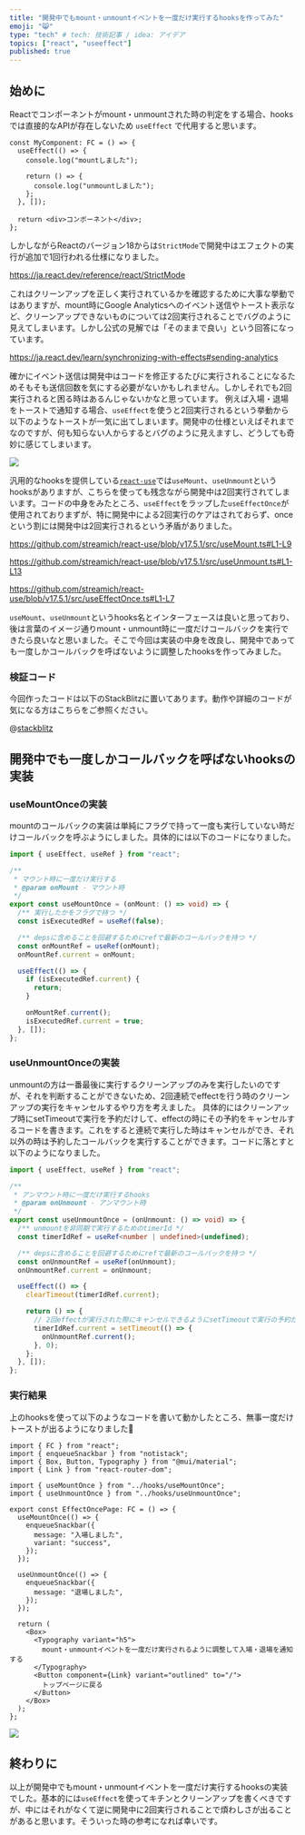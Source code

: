 ```yaml
---
title: "開発中でもmount・unmountイベントを一度だけ実行するhooksを作ってみた"
emoji: "😸"
type: "tech" # tech: 技術記事 / idea: アイデア
topics: ["react", "useeffect"]
published: true
---
```


## 始めに

Reactでコンポーネントがmount・unmountされた時の判定をする場合、hooksでは直接的なAPIが存在しないため `useEffect` で代用すると思います。

```tsx
const MyComponent: FC = () => {
  useEffect(() => {
    console.log("mountしました");

    return () => {
      console.log("unmountしました");
    };
  }, []);

  return <div>コンポーネント</div>;
};
```

しかしながらReactのバージョン18からは`StrictMode`で開発中はエフェクトの実行が追加で1回行われる仕様になりました。

https://ja.react.dev/reference/react/StrictMode

これはクリーンアップを正しく実行されているかを確認するために大事な挙動ではありますが、mount時にGoogle Analyticsへのイベント送信やトースト表示など、クリーンアップできないものについては2回実行されることでバグのように見えてしまいます。しかし公式の見解では「そのままで良い」という回答になっています。

https://ja.react.dev/learn/synchronizing-with-effects#sending-analytics

確かにイベント送信は開発中はコードを修正するたびに実行されることになるためそもそも送信回数を気にする必要がないかもしれません。しかしそれでも2回実行されると困る時はあるんじゃないかなと思っています。
例えば入場・退場をトーストで通知する場合、`useEffect`を使うと2回実行されるという挙動から以下のようなトーストが一気に出てしまいます。開発中の仕様といえばそれまでなのですが、何も知らない人からするとバグのように見えますし、どうしても奇妙に感じてしまいます。

![](/images/use-effect-once/toast-with-use-effect.gif)

汎用的なhooksを提供している[`react-use`](https://github.com/streamich/react-use/)では`useMount`、`useUnmount`というhooksがありますが、こちらを使っても残念ながら開発中は2回実行されてしまいます。コードの中身をみたところ、`useEffect`をラップした`useEffectOnce`が使用されておりまずが、特に開発中による2回実行のケアはされておらず、onceという割には開発中は2回実行されるという矛盾がありました。

https://github.com/streamich/react-use/blob/v17.5.1/src/useMount.ts#L1-L9

https://github.com/streamich/react-use/blob/v17.5.1/src/useUnmount.ts#L1-L13

https://github.com/streamich/react-use/blob/v17.5.1/src/useEffectOnce.ts#L1-L7

`useMount`、`useUnmount`というhooks名とインターフェースは良いと思っており、後は言葉のイメージ通りmount・unmount時に一度だけコールバックを実行できたら良いなと思いました。そこで今回は実装の中身を改良し、開発中であっても一度しかコールバックを呼ばないように調整したhooksを作ってみました。

### 検証コード

今回作ったコードは以下のStackBlitzに置いてあります。動作や詳細のコードが気になる方はこちらをご参照ください。

@[stackblitz](https://stackblitz.com/edit/vitejs-vite-qxnxd9?embed=1&file=src%2Fpages%2FEffectOncePage.tsx&view=preview)

## 開発中でも一度しかコールバックを呼ばないhooksの実装

### useMountOnceの実装

mountのコールバックの実装は単純にフラグで持って一度も実行していない時だけコールバックを呼ぶようにしました。具体的には以下のコードになりました。

```ts
import { useEffect, useRef } from "react";

/**
 * マウント時に一度だけ実行する
 * @param onMount - マウント時
 */
export const useMountOnce = (onMount: () => void) => {
  /** 実行したかをフラグで持つ */
  const isExecutedRef = useRef(false);

  /** depsに含めることを回避するためにrefで最新のコールバックを持つ */
  const onMountRef = useRef(onMount);
  onMountRef.current = onMount;

  useEffect(() => {
    if (isExecutedRef.current) {
      return;
    }

    onMountRef.current();
    isExecutedRef.current = true;
  }, []);
};
```

### useUnmountOnceの実装

unmountの方は一番最後に実行するクリーンアップのみを実行したいのですが、それを判断することができないため、2回連続でeffectを行う時のクリーンアップの実行をキャンセルするやり方を考えました。
具体的にはクリーンアップ時にsetTimeoutで実行を予約だけして、effectの時にその予約をキャンセルするコードを書きます。これをすると連続で実行した時はキャンセルができ、それ以外の時は予約したコールバックを実行することができます。コードに落とすと以下のようになりました。

```ts
import { useEffect, useRef } from "react";

/**
 * アンマウント時に一度だけ実行するhooks
 * @param onUnmount - アンマウント時
 */
export const useUnmountOnce = (onUnmount: () => void) => {
  /** unmountを非同期で実行するためのtimerId */
  const timerIdRef = useRef<number | undefined>(undefined);

  /** depsに含めることを回避するためにrefで最新のコールバックを持つ */
  const onUnmountRef = useRef(onUnmount);
  onUnmountRef.current = onUnmount;

  useEffect(() => {
    clearTimeout(timerIdRef.current);

    return () => {
      // 2回effectが実行された際にキャンセルできるようにsetTimeoutで実行の予約だけする
      timerIdRef.current = setTimeout(() => {
        onUnmountRef.current();
      }, 0);
    };
  }, []);
};
```

### 実行結果

上のhooksを使って以下のようなコードを書いて動かしたところ、無事一度だけトーストが出るようになりました🎉

```tsx
import { FC } from "react";
import { enqueueSnackbar } from "notistack";
import { Box, Button, Typography } from "@mui/material";
import { Link } from "react-router-dom";

import { useMountOnce } from "../hooks/useMountOnce";
import { useUnmountOnce } from "../hooks/useUnmountOnce";

export const EffectOncePage: FC = () => {
  useMountOnce(() => {
    enqueueSnackbar({
      message: "入場しました",
      variant: "success",
    });
  });

  useUnmountOnce(() => {
    enqueueSnackbar({
      message: "退場しました",
    });
  });

  return (
    <Box>
      <Typography variant="h5">
        mount・unmountイベントを一度だけ実行されるように調整して入場・退場を通知する
      </Typography>
      <Button component={Link} variant="outlined" to="/">
        トップページに戻る
      </Button>
    </Box>
  );
};
```

![](/images/use-effect-once/toast-with-use-effect-once.gif)

## 終わりに

以上が開発中でもmount・unmountイベントを一度だけ実行するhooksの実装でした。基本的には`useEffect`を使ってキチンとクリーンアップを書くべきですが、中にはそれがなくて逆に開発中に2回実行されることで煩わしさが出ることがあると思います。そういった時の参考になれば幸いです。
